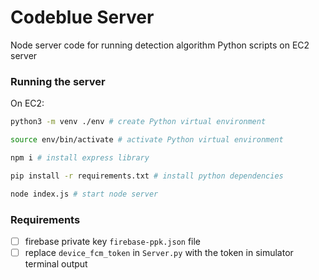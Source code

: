 # Codeblue Server

Node server code for running detection algorithm Python scripts on EC2 server

### Running the server
On EC2: 
```bash
python3 -m venv ./env # create Python virtual environment

source env/bin/activate # activate Python virtual environment

npm i # install express library

pip install -r requirements.txt # install python dependencies

node index.js # start node server
```

### Requirements
- [ ] firebase private key `firebase-ppk.json` file
- [ ] replace `device_fcm_token` in `Server.py` with the token in simulator terminal output 